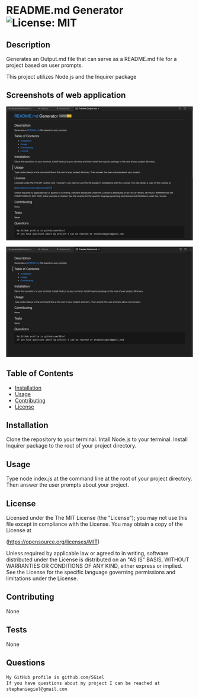 # README.md Generator ![License: MIT](https://img.shields.io/badge/License-MIT-yellow.svg)

## Description
  Generates an Output.md file that can serve as a README.md file for a project based on user prompts.

  This project utilizes Node.js and the Inquirer package

  ## Screenshots of web application 

![Screenshot of README Generator if a license is chosen initial screen](assets/images/readme-generator-w-license.png)

![Screenshot of README Generator if no license is chosen](assets/images/readme-generator-w-out-license.png)

## Table of Contents

* [Installation](#installation)
* [Usage](#usage)
* [Contributing](#contributing)
* [License](#license)

## Installation
  Clone the repository to your terminal. Intall Node.js to your terminal. Install Inquirer package to the root of your project directory.

## Usage
  Type node index.js at the command line at the root of your project directory. Then answer the user prompts about your project.
  
## License  
  
Licensed under the The MIT License (the "License");
you may not use this file except in compliance with the License.
You may obtain a copy of the License at

(https://opensource.org/licenses/MIT)

Unless required by applicable law or agreed to in writing, software
distributed under the License is distributed on an "AS IS" BASIS,
WITHOUT WARRANTIES OR CONDITIONS OF ANY KIND, either express or implied.
See the License for the specific language governing permissions and
limitations under the License.
  
## Contributing
  None

## Tests
  None

## Questions
    My GitHub profile is github.com/SGiel
    If you have questions about my project I can be reached at stephaniegiel@gmail.com
